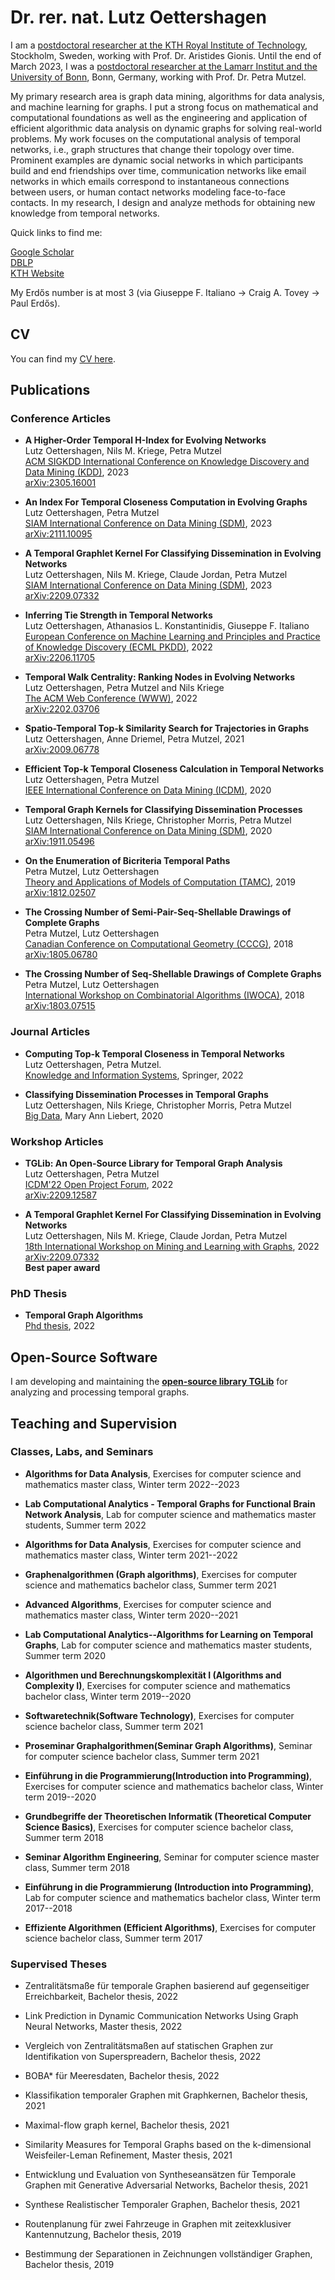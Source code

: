 # Dr. rer. nat. Lutz Oettershagen

I am a [postdoctoral researcher at the KTH Royal Institute of Technology](https://www.kth.se/), Stockholm, Sweden, working with Prof. Dr. Aristides Gionis.
Until the end of March 2023, I was a [postdoctoral researcher at the Lamarr Institut and the University of Bonn](https://ca.cs.uni-bonn.de//doku.php), Bonn, Germany, working with Prof. Dr. Petra Mutzel.

My primary research area is graph data mining, algorithms for data analysis, and machine learning for graphs. I put a strong focus on mathematical and computational foundations as well as the engineering and application of efficient algorithmic data analysis on dynamic graphs for solving real-world problems. My work focuses on the computational analysis of temporal networks, i.e., graph structures that change their topology over time. Prominent examples are dynamic social networks in which participants build and end friendships over time, communication networks like email networks in which emails correspond to instantaneous connections between users, or human contact networks modeling face-to-face contacts. In my research, I design and analyze methods for obtaining new knowledge from temporal networks. 


Quick links to find me:  


[Google Scholar](https://scholar.google.com/citations?user=NnaJPcMAAAAJ&hl=en)  
[DBLP](https://dblp.org/pid/217/2351.html)  
[KTH Website](https://www.kth.se/profile/lutzo)  


My Erdős number is at most 3 (via Giuseppe F. Italiano → Craig A. Tovey → Paul Erdős).

## CV

You can find my [CV here](https://github.com/Lutzoe/lutzoe.github.io/raw/master/cv/CV_Lutz_Oettershagen.pdf).

## Publications 
### Conference Articles 


* **A Higher-Order Temporal H-Index for Evolving Networks**  
Lutz Oettershagen, Nils M. Kriege, Petra Mutzel  
[ACM SIGKDD International Conference on Knowledge Discovery and Data Mining (KDD)](https://kdd.org/kdd2023/), 2023  
[arXiv:2305.16001](https://arxiv.org/abs/2305.16001)

* **An Index For Temporal Closeness Computation in Evolving Graphs**  
Lutz Oettershagen, Petra Mutzel  
[SIAM International Conference on Data Mining (SDM)](https://www.siam.org/conferences/cm/conference/sdm23), 2023  
[arXiv:2111.10095](https://arxiv.org/abs/2111.10095)

* **A Temporal Graphlet Kernel For Classifying Dissemination in Evolving Networks**  
Lutz Oettershagen, Nils M. Kriege, Claude Jordan, Petra Mutzel  
[SIAM International Conference on Data Mining (SDM)](https://www.siam.org/conferences/cm/conference/sdm23), 2023  
[arXiv:2209.07332](https://arxiv.org/abs/2209.07332)  
 
* **Inferring Tie Strength in Temporal Networks**  
Lutz Oettershagen, Athanasios L. Konstantinidis, Giuseppe F. Italiano  
[European Conference on Machine Learning and Principles and Practice of Knowledge Discovery (ECML PKDD)](https://2022.ecmlpkdd.org/), 2022  
[arXiv:2206.11705](https://arxiv.org/abs/2206.11705)

* **Temporal Walk Centrality: Ranking Nodes in Evolving Networks**  
Lutz Oettershagen, Petra Mutzel and Nils Kriege  
[The ACM Web Conference (WWW)](https://www2022.thewebconf.org/), 2022  
[arXiv:2202.03706](https://arxiv.org/abs/2202.03706)

* **Spatio-Temporal Top-k Similarity Search for Trajectories in Graphs**  
Lutz Oettershagen, Anne Driemel, Petra Mutzel, 2021  
[arXiv:2009.06778](https://arxiv.org/abs/2009.06778)

* **Efficient Top-k Temporal Closeness Calculation in Temporal Networks**  
Lutz Oettershagen, Petra Mutzel  
[IEEE International Conference on Data Mining (ICDM)](http://icdm2020.bigke.org/), 2020

* **Temporal Graph Kernels for Classifying Dissemination Processes**  
Lutz Oettershagen, Nils Kriege, Christopher Morris, Petra Mutzel  
[SIAM International Conference on Data Mining (SDM)](https://www.siam.org/conferences/cm/conference/sdm20), 2020  
[arXiv:1911.05496](https://arxiv.org/abs/1911.05496)

* **On the Enumeration of Bicriteria Temporal Paths**  
Petra Mutzel, Lutz Oettershagen  
[Theory and Applications of Models of Computation (TAMC)](http://www.f.waseda.jp/watada/TAMC2019/), 2019  
[arXiv:1812.02507](https://arxiv.org/abs/1812.02507)

* **The Crossing Number of Semi-Pair-Seq-Shellable Drawings of Complete Graphs**  
Petra Mutzel, Lutz Oettershagen  
[Canadian Conference on Computational Geometry (CCCG)](http://www.cs.umanitoba.ca/~cccg2018/), 2018  
[arXiv:1805.06780](https://arxiv.org/abs/1805.06780)

* **The Crossing Number of Seq-Shellable Drawings of Complete Graphs**  
Petra Mutzel, Lutz Oettershagen  
[International Workshop on Combinatorial Algorithms (IWOCA)](https://www.comp.nus.edu.sg/~iwoca18/), 2018  
[arXiv:1803.07515](https://arxiv.org/abs/1803.07515)

### Journal Articles 

* **Computing Top-k Temporal Closeness in Temporal Networks**  
Lutz Oettershagen, Petra Mutzel.  
[Knowledge and Information Systems](https://doi.org/10.1007/s10115-021-01639-4), Springer, 2022

* **Classifying Dissemination Processes in Temporal Graphs**  
Lutz Oettershagen, Nils Kriege, Christopher Morris, Petra Mutzel  
[Big Data](https://www.liebertpub.com/doi/full/10.1089/big.2020.0086), Mary Ann Liebert, 2020


### Workshop Articles 
* **TGLib: An Open-Source Library for Temporal Graph Analysis**  
Lutz Oettershagen, Petra Mutzel  
[ICDM'22 Open Project Forum](https://www.cs.ucr.edu/~epapalex/icdm22-open-project-forum/), 2022  
[arXiv:2209.12587](https://arxiv.org/abs/2209.12587)

* **A Temporal Graphlet Kernel For Classifying Dissemination in Evolving Networks**  
Lutz Oettershagen, Nils M. Kriege, Claude Jordan, Petra Mutzel  
[18th International Workshop on Mining and Learning with Graphs](https://www.mlgworkshop.ml/), 2022  
[arXiv:2209.07332](https://arxiv.org/abs/2209.07332)  
**Best paper award** 


### PhD Thesis
* **Temporal Graph Algorithms**  
[Phd thesis](https://bonndoc.ulb.uni-bonn.de/xmlui/handle/20.500.11811/10104), 2022  


## Open-Source Software
I am developing and maintaining
the [**open-source library TGLib**](https://gitlab.com/tgpublic/tglib) for analyzing and processing temporal graphs.

## Teaching and Supervision

### Classes, Labs, and Seminars

* **Algorithms for Data Analysis**, 
Exercises for computer science and mathematics master class, 
Winter term 2022--2023

* **Lab Computational Analytics - Temporal Graphs for Functional Brain Network Analysis**, 
Lab for computer science and mathematics master students, 
Summer term 2022

* **Algorithms for Data Analysis**, 
Exercises for computer science and mathematics master class, 
Winter term 2021--2022

* **Graphenalgorithmen (Graph algorithms)**, 
Exercises for computer science and mathematics bachelor class, 
Summer term 2021

* **Advanced Algorithms**, 
Exercises for computer science and mathematics master class, 
Winter term 2020--2021

* **Lab Computational Analytics--Algorithms for Learning on Temporal Graphs**, 
Lab for computer science and mathematics master students, 
Summer term 2020

* **Algorithmen und Berechnungskomplexität I (Algorithms and Complexity I)**, 
Exercises for computer science and mathematics bachelor class, 
Winter term 2019--2020

* **Softwaretechnik(Software Technology)**, 
Exercises for computer science bachelor class, 
Summer term 2021

* **Proseminar Graphalgorithmen(Seminar Graph Algorithms)**,
Seminar for computer science bachelor class,
Summer term 2021

* **Einführung in die Programmierung(Introduction into Programming)**, 
Exercises for computer science and mathematics bachelor class, 
Winter term 2019--2020

* **Grundbegriffe der Theoretischen Informatik (Theoretical Computer Science Basics)**, 
Exercises for computer science bachelor class, 
Summer term 2018

* **Seminar Algorithm Engineering**, 
Seminar for computer science master class, 
Summer term 2018

* **Einführung in die Programmierung (Introduction into Programming)**, 
Lab for computer science and mathematics bachelor class, 
Winter term 2017--2018

* **Effiziente Algorithmen (Efficient Algorithms)**, 
Exercises for computer science bachelor class, 
Summer term 2017

### Supervised Theses

* Zentralitätsmaße für temporale Graphen basierend auf gegenseitiger Erreichbarkeit, 
Bachelor thesis, 2022

* Link Prediction in Dynamic Communication Networks Using Graph Neural Networks, 
Master thesis, 2022

* Vergleich von Zentralitätsmaßen auf statischen Graphen zur Identifikation von Superspreadern, 
Bachelor thesis, 2022

* BOBA* für Meeresdaten, 
Bachelor thesis, 2022

* Klassifikation temporaler Graphen mit Graphkernen, 
Bachelor thesis, 2021

* Maximal-flow graph kernel, 
Bachelor thesis, 2021

* Similarity Measures for Temporal Graphs based on the k-dimensional Weisfeiler-Leman Refinement, 
Master thesis, 2021

* Entwicklung und Evaluation von Syntheseansätzen für Temporale Graphen mit Generative Adversarial Networks, 
Bachelor thesis, 2021

* Synthese Realistischer Temporaler Graphen, 
Bachelor thesis, 2021

* Routenplanung für zwei Fahrzeuge in Graphen mit zeitexklusiver Kantennutzung, 
Bachelor thesis, 2019

* Bestimmung der Separationen in Zeichnungen vollständiger Graphen, 
Bachelor thesis, 2019

